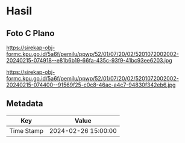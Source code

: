 # Hasil

## Foto C Plano

https://sirekap-obj-formc.kpu.go.id/5a6f/pemilu/ppwp/52/01/07/20/02/5201072002002-20240215-074918--e81b6b19-66fa-435c-93f9-41bc93ee6203.jpg

https://sirekap-obj-formc.kpu.go.id/5a6f/pemilu/ppwp/52/01/07/20/02/5201072002002-20240215-074400--91569f25-c0c8-46ac-a4c7-94830f342eb6.jpg


## Metadata

| Key        | Value               |
| ---------- | ------------------- |
| Time Stamp | 2024-02-26 15:00:00 |



